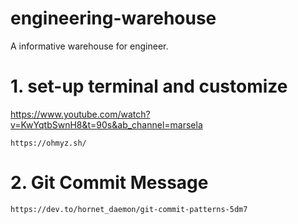 # engineering-warehouse
A informative warehouse for engineer.


# 1. set-up terminal and customize
https://www.youtube.com/watch?v=KwYqtbSwnH8&t=90s&ab_channel=marsela

`https://ohmyz.sh/`


# 2. Git Commit Message
`https://dev.to/hornet_daemon/git-commit-patterns-5dm7`
